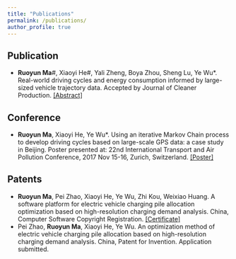 ```yaml
---
title: "Publications"
permalink: /publications/
author_profile: true
---
```


**Publication**
-----
* **Ruoyun Ma**#, Xiaoyi He#, Yali Zheng, Boya Zhou, Sheng Lu, Ye Wu*. Real-world driving cycles and energy consumption informed by large-sized vehicle trajectory data. Accepted by Journal of Cleaner Production. [[Abstract]](../files/paperAbstract4.0.pdf)

**Conference**
-----
* **Ruoyun Ma**, Xiaoyi He, Ye Wu*.  Using an iterative Markov Chain process to develop driving cycles based on large-scale GPS data: a case study in Beijing. Poster presented at: 22nd International Transport and Air Pollution Conference, 2017 Nov 15-16, Zurich, Switzerland. [[Poster]](../files/TAPposter－MRY4.0.pdf)

**Patents**
-----
* **Ruoyun Ma**, Pei Zhao, Xiaoyi He, Ye Wu, Zhi Kou, Weixiao Huang. A software platform for electric vehicle charging pile allocation optimization based on high-resolution charging demand analysis. China, Computer Software Copyright Registration. [[Certificate]](../files/SoftwareCopyright.pdf)
* Pei Zhao, **Ruoyun Ma**, Xiaoyi He, Ye Wu. An optimization method of electric vehicle charging pile allocation based on high-resolution charging demand analysis. China, Patent for Invention. Application submitted.
